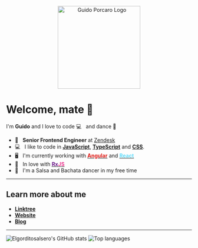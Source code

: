 <p align="center">
  <img alt="Guido Porcaro Logo" src="images/logo.png" width="224" />
</p>

# Welcome, mate :purple_heart:

I'm <strong>Guido</strong> and I love to code :computer: &nbsp; and dance :man_dancing:


- :rocket: &nbsp; <strong>Senior Frontend Engineer</strong> at [Zendesk](https://github.com/zendesk)
- :computer: &nbsp; I like to code in <u><strong>JavaScript</strong></u>, <u><strong>TypeScript</strong></u> and <u><strong>CSS</strong></u>.
- :desktop_computer: &nbsp; I'm currently working with <a href="https://angular.io/"><u><strong style="color: #dd1b16">Angular</strong></u></a> and <a href="https://reactjs.org/"><u><strong style="color: #61DBFB">React</strong></u></a>
- :unicorn: &nbsp; In love with <a href="https://rxjs.dev/"><u><strong><span style="color: #6B1B89">Rx</span><span style="color: #EA378E">JS</span></strong></u></a>
- :man_dancing: &nbsp; I'm a Salsa and Bachata dancer in my free time

---

## Learn more about me

- <strong><a href="https://links.guidoporcaro.dev" target="_blank">Linktree</a></strong>
- <strong><a href="https://guidoporcaro.dev" target="_blank">Website</a></strong>
- <strong><a href="https://blog.guidoporcaro.dev" target="_blank">Blog</a></strong>

---

<img alt="Elgorditosalsero's GitHub stats" src="https://elgo-stats.vercel.app/api?username=elgorditosalsero&show_icons=true&theme=material-palenight&hide_border=true&border_radius=12&custom_title=elgorditosalsero's&nbsp;stats" />
<img alt="Top languages" src="https://elgo-stats.vercel.app/api/top-langs/?username=elgorditosalsero&size_weight=0.5&count_weight=0.5&langs_count=10&layout=donut&theme=material-palenight&hide_border=true&border_radius=12&custom_title=elgorditosalsero's&nbsp;top&nbsp;languages" />
